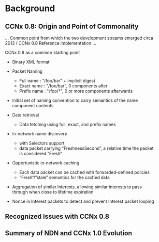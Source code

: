 # Background

## CCNx 0.8: Origin and Point of Commonality

... Common point from which the two development streams emerged circa 2013 / CCNx 0.8 Reference Implementation ...

CCNx 0.8 as a common starting point

- Binary XML format

- Packet Naming 

    - Full name : "/foo/bar" + implicit digest
    - Exact name : "/foo/bar", 0 components after
    - Prefix name : "/foo/*", 0 or more components afterwards

- Initial set of naming convention to carry semantics of the name component contents

- Data retrieval
    - Data fetching using full, exact, and prefix names

- In-network name discovery

    * with Selectors support
    * data packet carrying “FreshnessSecond”, a relative time the packet is considered “Fresh”

- Opportunistic in-network caching

    * Each data packet can be cached with forwarded-defined policies
    * “Fresh”/”stale” semantics for the cached data

- Aggregation of similar Interests, allowing similar interests to pass through when close to lifetime expiration

- Nonce in Interest packets to detect and prevent Interest packet looping

## Recognized Issues with CCNx 0.8

## Summary of NDN and CCNx 1.0 Evolution

